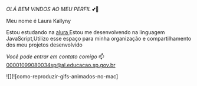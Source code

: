 *OLÁ* *BEM* *VINDOS* *AO* *MEU* *PERFIL* 💕💋

Meu nome é Laura Kallyny

Estou estudando na [alura ](https://www.alura.com.br/)Estou me desenvolvendo na linguagem JavaScript,Utilizo esse espaço para minha organização e compartilhamento dos meu projetos desenvolvido

*Você* *pode* *entrar* *em* *contato* *comigo* 📫
00001099080034sp@al.educacao.sp.gov.br 

![](![como-reproduzir-gifs-animados-no-mac]
